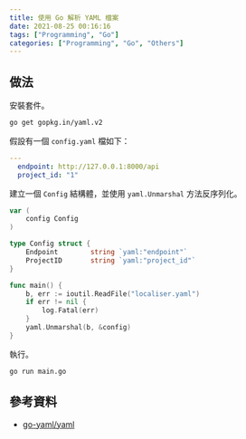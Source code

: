 ```yaml
---
title: 使用 Go 解析 YAML 檔案
date: 2021-08-25 00:16:16
tags: ["Programming", "Go"]
categories: ["Programming", "Go", "Others"]
---
```


## 做法

安裝套件。

```bash
go get gopkg.in/yaml.v2
```

假設有一個 `config.yaml` 檔如下：

```yaml
---
  endpoint: http://127.0.0.1:8000/api
  project_id: "1"
```

建立一個 `Config` 結構體，並使用 `yaml.Unmarshal` 方法反序列化。

```go
var (
	config Config
)

type Config struct {
	Endpoint        string `yaml:"endpoint"`
	ProjectID       string `yaml:"project_id"`
}

func main() {
	b, err := ioutil.ReadFile("localiser.yaml")
	if err != nil {
		log.Fatal(err)
	}
	yaml.Unmarshal(b, &config)
}
```

執行。

```bash
go run main.go
```

## 參考資料

- [go-yaml/yaml](https://github.com/go-yaml/yaml)
